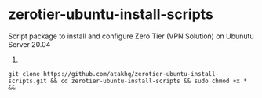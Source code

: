# zerotier-ubuntu-install-scripts
Script package to install and configure Zero Tier (VPN Solution) on Ubunutu Server 20.04


1.

`git clone https://github.com/atakhq/zerotier-ubuntu-install-scripts.git && cd zerotier-ubuntu-install-scripts && sudo chmod +x * &&`
